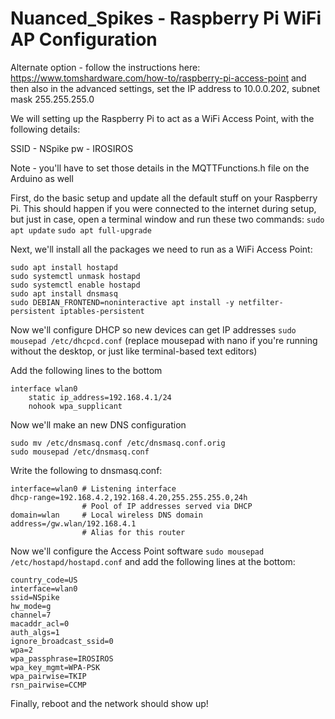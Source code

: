 # Nuanced_Spikes - Raspberry Pi WiFi AP Configuration

Alternate option - follow the instructions here:
https://www.tomshardware.com/how-to/raspberry-pi-access-point
and then also in the advanced settings, set the IP address to
10.0.0.202, subnet mask 255.255.255.0

We will setting up the Raspberry Pi to act as a WiFi Access Point, with the following details:

SSID - NSpike
pw   - IROSIROS

Note - you'll have to set those details in the MQTTFunctions.h file on the Arduino as well

First, do the basic setup and update all the default stuff on your Raspberry Pi. This should happen if you were connected to the internet during setup, but just in case, open a terminal window and run these two commands:
```sudo apt update```
```sudo apt full-upgrade```

Next, we'll install all the packages we need to run as a WiFi Access Point:
```
sudo apt install hostapd
sudo systemctl unmask hostapd
sudo systemctl enable hostapd
sudo apt install dnsmasq
sudo DEBIAN_FRONTEND=noninteractive apt install -y netfilter-persistent iptables-persistent
```

Now we'll configure DHCP so new devices can get IP addresses
`sudo mousepad /etc/dhcpcd.conf`
(replace mousepad with nano if you're running without the desktop, or just like terminal-based text editors)

Add the following lines to the bottom
```
interface wlan0
    static ip_address=192.168.4.1/24
    nohook wpa_supplicant
```

Now we'll make an new DNS configuration
```
sudo mv /etc/dnsmasq.conf /etc/dnsmasq.conf.orig
sudo mousepad /etc/dnsmasq.conf
```
Write the following to dnsmasq.conf:
```
interface=wlan0 # Listening interface
dhcp-range=192.168.4.2,192.168.4.20,255.255.255.0,24h
                # Pool of IP addresses served via DHCP
domain=wlan     # Local wireless DNS domain
address=/gw.wlan/192.168.4.1
                # Alias for this router
```

Now we'll configure the Access Point software
```sudo mousepad /etc/hostapd/hostapd.conf```
and add the following lines at the bottom:
```
country_code=US
interface=wlan0
ssid=NSpike
hw_mode=g
channel=7
macaddr_acl=0
auth_algs=1
ignore_broadcast_ssid=0
wpa=2
wpa_passphrase=IROSIROS
wpa_key_mgmt=WPA-PSK
wpa_pairwise=TKIP
rsn_pairwise=CCMP
```

Finally, reboot and the network should show up!
